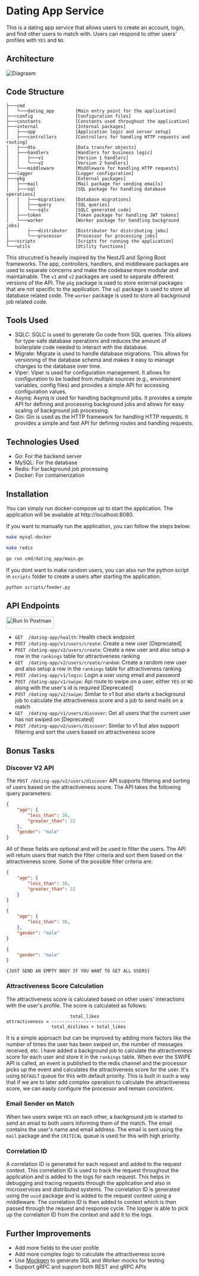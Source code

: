# Dating App Service
This is a dating app service that allows users to create an account, login, and find other users to match with. Users can respond to other users' profiles with `YES` and `NO`.

## Architecture
![Diagraam](static/diagram.png)

## Code Structure
```
├───cmd
│   └───dating_app        [Main entry point for the application]
├───config                [Configuration files]
├───constants             [Constants used throughout the application]
├───internal              [Internal packages]
│   ├───app               [Application logic and server setup]
│   ├───controllers       [Controllers for handling HTTP requests and routing]
│   ├───dto               [Data transfer objects]
│   ├───handlers          [Handlers for business logic] 
│   │   ├───v1            [Version 1 handlers]
│   │   └───v2            [Version 2 handlers]
│   └───middleware        [Middleware for handling HTTP requests]
├───logger                [Logger configuration]  
├───pkg                   [External packages]
│   ├───mail              [Mail package for sending emails]
│   ├───sql               [SQL package for handling database operations]
│   │   ├───migrations    [Database migrations]
│   │   ├───query         [SQL queries]
│   │   └───sqlc          [SQLC generated code]
│   ├───token             [Token package for handling JWT tokens]
│   └───worker            [Worker package for handling background jobs]
│       ├───distributor   [Distributor for distributing jobs]
│       └───processor     [Processor for processing jobs]
├───scripts               [Scripts for running the application]
└───utils                 [Utility functions]
```
This strucutred is heavily inspired by the NestJS and Spring Boot frameworks. The app, controllers, handlers, and middleware packages are used to separate concerns and make the codebase more modular and maintainable. The `v1` and `v2` packages are used to separate different versions of the API. The `pkg` package is used to store external packages that are not specific to the application. The `sql` package is used to store all database related code. The `worker` package is used to store all background job related code.

## Tools Used
- SQLC: SQLC is used to generate Go code from SQL queries. This allows for type-safe database operations and reduces the amount of boilerplate code needed to interact with the database.
- Migrate: Migrate is used to handle database migrations. This allows for versioning of the database schema and makes it easy to manage changes to the database over time.
- Viper: Viper is used for configuration management. It allows for configuration to be loaded from multiple sources (e.g., environment variables, config files) and provides a simple API for accessing configuration values.
- Asynq: Asynq is used for handling background jobs. It provides a simple API for defining and processing background jobs and allows for easy scaling of background job processing.
- Gin: Gin is used as the HTTP framework for handling HTTP requests. It provides a simple and fast API for defining routes and handling requests.

## Technologies Used
- Go: For the backend server
- MySQL: For the database
- Redis: For background job processing
- Docker: For containerization

## Installation
You can simply run docker-compose up to start the application. The application will be available at http://localhost:8080.

If you want to manually run the application, you can follow the steps below:
```bash
make mysql-docker

make redis

go run cmd/dating_app/main.go
```
If you dont want to make random users, you can also run the python script in `scripts` folder to create a users after starting the application.
```bash
python scripts/feeder.py
```

## API Endpoints
[<img src="https://run.pstmn.io/button.svg" alt="Run In Postman" style="width: 128px; height: 32px;">](https://app.getpostman.com/run-collection/34165931-0c4a5274-c7dd-48d9-b4e6-1658bfc83f0d?action=collection%2Ffork&source=rip_markdown&collection-url=entityId%3D34165931-0c4a5274-c7dd-48d9-b4e6-1658bfc83f0d%26entityType%3Dcollection%26workspaceId%3D1762aed9-119b-4342-b3ac-a088af0f82a9)
- `GET  /dating-app/health`: Health check endpoint
- `POST /dating-app/v1/users/create`: Create a new user [Deprecated]
- `POST /dating-app/v2/users/create`: Create a new user and also setup a row in the `rankings` table for attractiveness ranking
- `GET  /dating-app/v2/users/create/random`: Create a random new user and also setup a row in the `rankings` table for attractiveness ranking
- `POST /dating-app/v1/login`: Login a user using email and password
- `POST /dating-app/v1/swipe`: Api route to swipe on a user, either `YES` or `NO` along with the user's id is required [Deprecated]
- `POST /dating-app/v2/swipe`: Similar to v1 but also starts a background job to calculate the attractiveness score and a job to send mails on a match
- `GET  /dating-app/v1/users/discover`: Get all users that the current user has not swiped on [Deprecated]
- `POST /dating-app/v2/users/discover`: Similar to v1 but also support filtering and sort the users based on attractiveness score

## Bonus Tasks
### Discover V2 API
The `POST /dating-app/v2/users/discover` API supports filtering and sorting of users based on the attractiveness score. The API takes the following query parameters:
```JSON
{
    "age": {
        "less_than": 30,
        "greater_than": 22
    },
    "gender": "male"
}
```

All of these fields are optional and will be used to filter the users. The API will return users that match the filter criteria and sort them based on the attractiveness score.
Some of the possible filter criteria are:
```JSON
{
    "age": {
        "less_than": 30,
        "greater_than": 22
    }
}
```

```JSON
{
    "age": {
        "less_than": 30,
    },
    "gender": "male"
}
```
```JSON
{
    "gender": "male"
}
```
```
{JUST SEND AN EMPTY BODY IF YOU WANT TO GET ALL USERS}
```

### Attractiveness Score Calculation
The attractiveness score is calculated based on other users' interactions with the user's profile. The score is calculated as follows:
```
                        total_likes
attractiveness = ----------------------------
                 total_dislikes + total_likes
```
It is a simple approach but can be improved by adding more factors like the number of times the user has been swiped on, the number of messages received, etc. I have added a background job to calculate the attractiveness score for each user and store it in the `rankings` table. When ever the SWIPE API is called, an event is published to the redis channel and the processor picks up the event and calculates the attractiveness score for the user. It's using `DEFAULT` queue for this with default priority. This is built in such a way that if we are to later add complex operation to calculate the attractiveness score, we can easily configure the processor and remain concistent.

### Email Sender on Match
When two users swipe `YES` on each other, a background job is started to send an email to both users informing them of the match. The email contains the user's name and email address. The email is sent using the `mail` package and the `CRITICAL` queue is used for this with high priority.

### Correlation ID
A correlation ID is generated for each request and added to the request context. This correlation ID is used to track the request throughout the application and is added to the logs for each request. This helps in debugging and tracing requests through the application and also in microservices and distributed systems. The correlation ID is generated using the `uuid` package and is added to the request context using a middleware. The correlation ID is then added to context which is then passed through the request and response cycle. The logger is able to pick up the correlation ID from the context and add it to the logs.

## Further Improvements
- Add more fields to the user profile
- Add more complex logic to calculate the attractiveness score
- Use [Mockgen](https://github.com/uber-go/mock) to generate SQL and Worker mocks for testing
- Support gRPC and support both REST and gRPC APIs